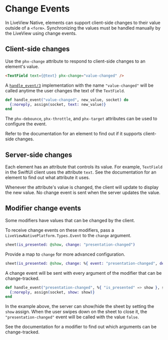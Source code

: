 # Change Events

In LiveView Native, elements can support client-side changes to their value outside of a `<form>`.
Synchronizing the values must be handled manually by the LiveView using change events.

## Client-side changes
Use the `phx-change` attribute to respond to client-side changes to an element's value.

```html
<TextField text={@text} phx-change="value-changed" />
```

A [`handle_event/3`](`c:Phoenix.LiveView.handle_event/3`) implementation with the name `"value-changed"` will be called anytime the user changes the text of the `TextField`.

```elixir
def handle_event("value-changed", new_value, socket) do
  {:noreply, assign(socket, text: new_value)}
end
```

The `phx-debounce`, `phx-throttle`, and `phx-target` attributes can be used to configure the event.

Refer to the documentation for an element to find out if it supports client-side changes.

## Server-side changes
Each element has an attribute that controls its value.
For example, `TextField` in the SwiftUI client uses the attribute `text`.
See the documentation for an element to find out what attribute it uses.

Whenever the attribute's value is changed, the client will update to display the new value.
No change event is sent when the server updates the value.

## Modifier change events
Some modifiers have values that can be changed by the client.

To receive change events on these modifiers, pass a `LiveViewNativePlatform.Types.Event` to the `change` argument.

```elixir
sheet(is_presented: @show, change: "presentation-changed")
```

Provide a map to `change` for more advanced configuration.

```elixir
sheet(is_presented: @show, change: %{ event: "presentation-changed", debounce: 2000, target: @myself })
```

A change event will be sent with every argument of the modifier that can be change-tracked.

```elixir
def handle_event("presentation-changed", %{ "is_presented" => show }, socket) do
  {:noreply, assign(socket, show: show)}
end
```

In the example above, the server can show/hide the sheet by setting the `show` assign.
When the user swipes down on the sheet to close it, the `"presentation-changed"` event will be called with the value `false`.

See the documentation for a modifier to find out which arguments can be change-tracked.